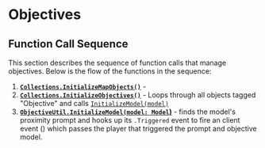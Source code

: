 # Objectives

## Function Call Sequence

This section describes the sequence of function calls that manage objectives. Below is the flow of the functions in the sequence:

1. **[``Collections.InitializeMapObjects()``](ModuleScripts/Collections.md)** - 
2. **[``Collections.InitializeObjectives()``](ModuleScripts/Collections/#initializeobjectives)** - Loops through all objects tagged "Objective" and calls [``InitializeModel(model)``](ModuleScripts/ObjectiveUtil.md)
3. **[``ObjectiveUtil.InitializeModel(model: Model``)](ModuleScripts/ObjectiveUtil.md)** - finds the model's proximity prompt and hooks up its ``.Triggered`` event to fire an client event () which passes the player that triggered the prompt and objective model.
